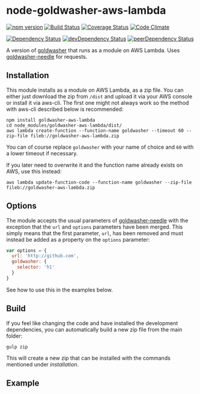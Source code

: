 # node-goldwasher-aws-lambda
[![npm version](http://img.shields.io/npm/v/goldwasher-aws-lambda.svg)](https://www.npmjs.org/package/goldwasher-aws-lambda)
[![Build Status](http://img.shields.io/travis/alexlangberg/node-goldwasher-aws-lambda.svg)](https://travis-ci.org/alexlangberg/node-goldwasher-aws-lambda)
[![Coverage Status](http://img.shields.io/coveralls/alexlangberg/node-goldwasher-aws-lambda.svg)](https://coveralls.io/r/alexlangberg/node-goldwasher-aws-lambda?branch=master)
[![Code Climate](http://img.shields.io/codeclimate/github/alexlangberg/node-goldwasher-aws-lambda.svg)](https://codeclimate.com/github/alexlangberg/node-goldwasher-aws-lambda)

[![Dependency Status](https://david-dm.org/alexlangberg/node-goldwasher-aws-lambda.svg)](https://david-dm.org/alexlangberg/node-goldwasher-aws-lambda)
[![devDependency Status](https://david-dm.org/alexlangberg/node-goldwasher-aws-lambda/dev-status.svg)](https://david-dm.org/alexlangberg/node-goldwasher-aws-lambda#info=devDependencies)
[![peerDependency Status](https://david-dm.org/alexlangberg/node-goldwasher-aws-lambda/peer-status.svg)](https://david-dm.org/alexlangberg/node-goldwasher-aws-lambda#info=peerDependencies)

A version of [goldwasher](https://www.npmjs.org/package/goldwasher) that runs as a module on AWS Lambda. Uses [goldwasher-needle](https://www.npmjs.org/package/goldwasher-needle) for requests.

## Installation
This module installs as a module on AWS Lambda, as a zip file. You can either just download the zip from ```/dist``` and upload it via your AWS console or install it via aws-cli. The first one might not always work so the method with aws-cli described below is recommended:
```
npm install goldwasher-aws-lambda
cd node_modules/goldwasher-aws-lambda/dist/
aws lambda create-function --function-name goldwasher --timeout 60 --zip-file fileb://goldwasher-aws-lambda.zip
```
You can of course replace ```goldwasher``` with your name of choice and ```60``` with a lower timeout if necessary.

If you later need to overwrite it and the function name already exists on AWS, use this instead:
```
aws lambda update-function-code --function-name goldwasher --zip-file fileb://goldwasher-aws-lambda.zip
```

## Options
The module accepts the usual parameters of [goldwasher-needle](https://www.npmjs.org/package/goldwasher-needle) with the exception that the ```url``` and ```options``` parameters have been merged. This simply means that the first parameter, ```url```, has been removed and must instead be added as a property on the ```options``` parameter:
```javascript
var options = {
  url: 'http://github.com',
  goldwasher: {
    selector: 'h1'
  }
}
```
See how to use this in the examples below.

## Build
If you feel like changing the code and have installed the development dependencies, you can automatically build a new zip file from the main folder:
```
gulp zip
```
This will create a new zip that can be installed with the commands mentioned under *installation*.

## Example
